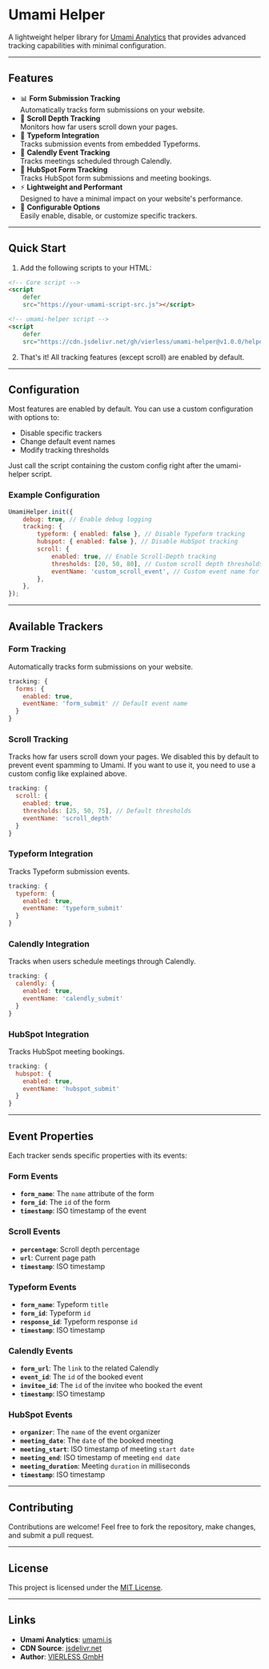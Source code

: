 # Umami Helper

A lightweight helper library for [Umami Analytics](https://umami.is) that provides advanced tracking capabilities with minimal configuration.

---

## Features

- 📊 **Form Submission Tracking**  
  Automatically tracks form submissions on your website.
- 📜 **Scroll Depth Tracking**  
  Monitors how far users scroll down your pages.
- 🔄 **Typeform Integration**  
  Tracks submission events from embedded Typeforms.
- 📅 **Calendly Event Tracking**  
  Tracks meetings scheduled through Calendly.
- 💼 **HubSpot Form Tracking**  
  Tracks HubSpot form submissions and meeting bookings.
- ⚡ **Lightweight and Performant**  
  Designed to have a minimal impact on your website's performance.
- 🎯 **Configurable Options**  
  Easily enable, disable, or customize specific trackers.

---

## Quick Start

1. Add the following scripts to your HTML:

```html
<!-- Core script -->
<script
	defer
	src="https://your-umami-script-src.js"></script>

<!-- umami-helper script -->
<script
	defer
	src="https://cdn.jsdelivr.net/gh/vierless/umami-helper@v1.0.0/helper.js"></script>
```

2. That's it! All tracking features (except scroll) are enabled by default.

---

## Configuration

Most features are enabled by default. You can use a custom configuration with options to:

- Disable specific trackers
- Change default event names
- Modify tracking thresholds

Just call the script containing the custom config right after the umami-helper script.

### Example Configuration

```javascript
UmamiHelper.init({
	debug: true, // Enable debug logging
	tracking: {
		typeform: { enabled: false }, // Disable Typeform tracking
		hubspot: { enabled: false }, // Disable HubSpot tracking
		scroll: {
			enabled: true, // Enable Scroll-Depth tracking
			thresholds: [20, 50, 80], // Custom scroll depth thresholds
			eventName: 'custom_scroll_event', // Custom event name for scroll tracking
		},
	},
});
```

---

## Available Trackers

### Form Tracking

Automatically tracks form submissions on your website.

```javascript
tracking: {
  forms: {
    enabled: true,
    eventName: 'form_submit' // Default event name
  }
}
```

### Scroll Tracking

Tracks how far users scroll down your pages. We disabled this by default to prevent event spamming to Umami. If you want to use it, you need to use a custom config like explained above.

```javascript
tracking: {
  scroll: {
    enabled: true,
    thresholds: [25, 50, 75], // Default thresholds
    eventName: 'scroll_depth'
  }
}
```

### Typeform Integration

Tracks Typeform submission events.

```javascript
tracking: {
  typeform: {
    enabled: true,
    eventName: 'typeform_submit'
  }
}
```

### Calendly Integration

Tracks when users schedule meetings through Calendly.

```javascript
tracking: {
  calendly: {
    enabled: true,
    eventName: 'calendly_submit'
  }
}
```

### HubSpot Integration

Tracks HubSpot meeting bookings.

```javascript
tracking: {
  hubspot: {
    enabled: true,
    eventName: 'hubspot_submit'
  }
}
```

---

## Event Properties

Each tracker sends specific properties with its events:

### Form Events

- **`form_name`**: The `name` attribute of the form
- **`form_id`**: The `id` of the form
- **`timestamp`**: ISO timestamp of the event

### Scroll Events

- **`percentage`**: Scroll depth percentage
- **`url`**: Current page path
- **`timestamp`**: ISO timestamp

### Typeform Events

- **`form_name`**: Typeform `title`
- **`form_id`**: Typeform `id`
- **`response_id`**: Typeform response `id`
- **`timestamp`**: ISO timestamp

### Calendly Events

- **`form_url`**: The `link` to the related Calendly
- **`event_id`**: The `id` of the booked event
- **`invitee_id`**: The `id` of the invitee who booked the event
- **`timestamp`**: ISO timestamp

### HubSpot Events

- **`organizer`**: The `name` of the event organizer
- **`meeting_date`**: The `date` of the booked meeting
- **`meeting_start`**: ISO timestamp of meeting `start date`
- **`meeting_end`**: ISO timestamp of meeting `end date`
- **`meeting_duration`**: Meeting `duration` in milliseconds
- **`timestamp`**: ISO timestamp

---

## Contributing

Contributions are welcome! Feel free to fork the repository, make changes, and submit a pull request.

---

## License

This project is licensed under the [MIT License](./LICENSE).

---

## Links

- **Umami Analytics**: [umami.is](https://umami.is)
- **CDN Source**: [jsdelivr.net](https://www.jsdelivr.com/)
- **Author**: [VIERLESS GmbH](https://vierless.de/)
